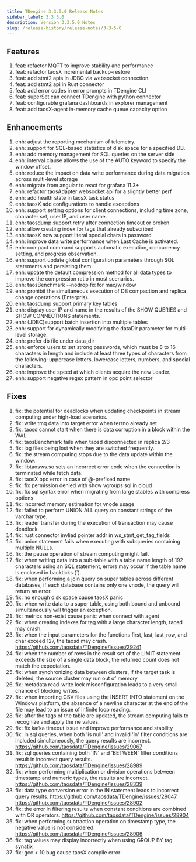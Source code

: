 ```yaml
---
title: TDengine 3.3.5.0 Release Notes
sidebar_label: 3.3.5.0
description: Version 3.3.5.0 Notes
slug: /release-history/release-notes/3-3-5-0
---
```


## Features
  1. feat: refactor MQTT to improve stability and performance 
  2. feat: refactor taosX incremental backup-restore 
  3. feat: add stmt2 apis in JDBC via websocket connection 
  4. feat: add stmt2 api in Rust connector 
  5. feat: add error codes in error prompts in TDengine CLI
  6. feat: superSet can connect TDengine with python connector 
  7. feat: configurable grafana dashboards in explorer management 
  8. feat: add taosX-agent in-memory cache queue capacity option 

## Enhancements
  1. enh: adjust the reporting mechanism of telemetry. 
  2. enh: support for SQL-based statistics of disk space for a specified DB. 
  3. enh: add memory management for SQL queries on the server side 
  4. enh: interval clause allows the use of the AUTO keyword to specify the window offset. 
  5. enh: reduce the impact on data write performance during data migration across multi-level storage 
  6. enh: migrate from angular to react for grafana 11.3+ 
  7. enh: refactor taosAdapter websocket api for a slightly better perf 
  8. enh: add health state in taosX task status 
  9. enh: taosX add configurations to handle exceptions 
 10. enh: support setting options for client connections, including time zone, character set, user IP, and user name. 
 11. enh: taosdump support retry after connection timeout or broken 
 12. enh: allow creating index for tags that already subscribed 
 13. enh: taosX now support literal special chars in password 
 14. enh: improve data write performance when Last Cache is activated. 
 15. enh: compact command supports automatic execution, concurrency setting, and progress observation. 
 16. enh: support update global configuration parameters through SQL statements and persisting them. 
 17. enh: update the default compression method for all data types to improve the compression ratio in most scenarios. 
 18. enh: taosBenchmark --nodrop fix for mac/window 
 19. enh: prohibit the simultaneous execution of DB compaction and replica change operations (Enterpris). 
 20. enh: taosdump support primary key tables 
 21. enh: display user IP and name in the results of the SHOW QUERIES and SHOW CONNECTIONS statements. 
 22. enh: (JDBC)support batch insertion into multiple tables 
 23. enh: support for dynamically modifying the dataDir parameter for multi-level storage. 
 24. enh: prefer db file under data_dir 
 25. enh: enforce users to set strong passwords, which must be 8 to 16 characters in length and include at least three types of characters from the following: uppercase letters, lowercase letters, numbers, and special characters. 
 26. enh: improve the speed at which clients acquire the new Leader. 
 27. enh: support negative regex pattern in opc point selector 

## Fixes
  1. fix: the potential for deadlocks when updating checkpoints in stream computing under high-load scenarios. 
  2. fix: write tmq data into target error when terrno already set 
  3. fix: taosd cannot start when there is data corruption in a block within the WAL 
  4. fix: taosBenchmark fails when taosd disconnected in replica 2/3 
  5. fix: log files being lost when they are switched frequently. 
  6. fix: the stream computing stops due to the data update within the window. 
  7. fix: libtaosws.so sets an incorrect error code when the connection is terminated while fetch data. 
  8. fix: taosX opc error in case of @-prefixed name 
  9. fix: fix permission denied with show vgroups sql in cloud 
 10. fix: fix sql syntax error when migrating from large stables with compress options 
 11. fix: incorrect memory estimation for vnode usage 
 12. fix: failed to perform UNION ALL query on constant strings of the varchar type. 
 13. fix: leader transfer during the execution of transaction may cause deadlock. 
 14. fix: rust connector invliad pointer addr in ws_stmt_get_tag_fields 
 15. fix: union statement fails when executing with subqueries containing multiple NULLs. 
 16. fix: the pause operation of stream computing might fail. 
 17. fix: when writing data into a sub-table with a table name length of 192 characters using an SQL statement, errors may occur if the table name is enclosed in backticks (`). 
 18. fix: when performing a join query on super tables across different databases, if each database contains only one vnode, the query will return an error. 
 19. fix: no enough disk space cause taosX panic 
 20. fix: when write data to a super table, using both bound and unbound simultaneously will trigger an exception. 
 21. fix: metrics non-exist cause panic when connect with agent 
 22. fix: when creating indexes for tag with a large character length, taosd may crash. 
 23. fix: when the input parameters for the functions first, last, last_row, and char exceed 127, the taosd may crash. https://github.com/taosdata/TDengine/issues/29241
 24. fix: when the number of rows in the result set of the LIMIT statement exceeds the size of a single data block, the returned count does not match the expectation. 
 25. fix: when synchronizing data between clusters, if the target task is deleted, the source cluster may run out of memory 
 26. fix: metadata read-write lock misconfiguration leads to a very small chance of blocking writes. 
 27. fix: when importing CSV files using the INSERT INTO statement on the Windows platform, the absence of a newline character at the end of the file may lead to an issue of infinite loop reading. 
 28. fix: after the tags of the table are updated, the stream computing fails to recognize and apply the ne values. 
 29. fix: fix kafka timeout issue and improve performance and stability 
 30. fix: in sql queries, when both 'is null' and invalid 'in' filter conditions are included simultaneously, the query results are incorrect. https://github.com/taosdata/TDengine/issues/29067
 31. fix: sql queries containing both 'IN' and 'BETWEEN' filter conditions result in incorrect query results. https://github.com/taosdata/TDengine/issues/28989
 32. fix: when performing multiplication or division operations between timestamp and numeric types, the results are incorrect. https://github.com/taosdata/TDengine/issues/28339
 33. fix: data type conversion error in the IN statement leads to incorrect query results. https://github.com/taosdata/TDengine/issues/29047 https://github.com/taosdata/TDengine/issues/28902
 34. fix: the error in filtering results when constant conditions are combined with OR operators. https://github.com/taosdata/TDengine/issues/28904
 35. fix: when performing subtraction operation on timestamp type, the negative value is not considered. https://github.com/taosdata/TDengine/issues/28906
 36. fix: tag values may display incorrectly when using GROUP BY tag synatix 
 37. fix: gcc < 10 bug cause taosX compile error 

